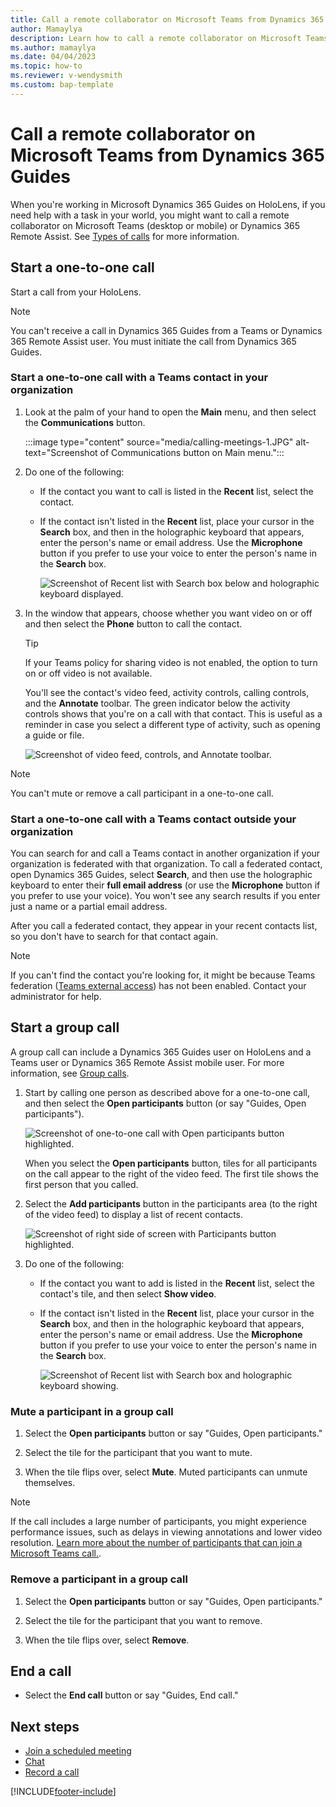 ```yaml
---
title: Call a remote collaborator on Microsoft Teams from Dynamics 365 Guides  
author: Mamaylya
description: Learn how to call a remote collaborator on Microsoft Teams from Dynamics 365 Guides on HoloLens
ms.author: mamaylya
ms.date: 04/04/2023
ms.topic: how-to
ms.reviewer: v-wendysmith
ms.custom: bap-template
---
```


# Call a remote collaborator on Microsoft Teams from Dynamics 365 Guides

When you're working in Microsoft Dynamics 365 Guides on HoloLens, if you need help with a task in your world, you might want to call a remote collaborator on Microsoft Teams (desktop or mobile) or Dynamics 365 Remote Assist. See [Types of calls](calling-concepts.md) for more information.

## Start a one-to-one call

Start a call from your HoloLens.

> [!NOTE]
> You can't receive a call in Dynamics 365 Guides from a Teams or Dynamics 365 Remote Assist user. You must initiate the call from Dynamics 365 Guides.

### Start a one-to-one call with a Teams contact in your organization

1. Look at the palm of your hand to open the **Main** menu, and then select the **Communications** button.

   :::image type="content" source="media/calling-meetings-1.JPG" alt-text="Screenshot of Communications button on Main menu.":::

1. Do one of the following:

    - If the contact you want to call is listed in the **Recent** list, select the contact.

    - If the contact isn't listed in the **Recent** list, place your cursor in the **Search** box, and then in the holographic keyboard that appears, enter the person's name or email address. Use the **Microphone** button if you prefer to use your voice to enter the person's name in the **Search** box.

      ![Screenshot of Recent list with Search box below and holographic keyboard displayed.](media/calling-start-call-1.JPG "Screenshot of Recent list with Search box below and holographic keyboard displayed.")

1. In the window that appears, choose whether you want video on or off and then select the **Phone** button to call the contact.

   > [!TIP]
   > If your Teams policy for sharing video is not enabled, the option to turn on or off video is not available.

   <!---   ![Screenshot of call details screen.](media/calling-start-call-2.JPG "Screenshot of call details screen.") --->

    You'll see the contact's video feed, activity controls, calling controls, and the **Annotate** toolbar. The green indicator below the activity controls shows that you're on a call with that contact. This is useful as a reminder in case you select a different type of activity, such as opening a guide or file.

    ![Screenshot of video feed, controls, and Annotate toolbar.](media/calling-start-call-3.png "Screenshot of video feed, controls, and Annotate toolbar.")

> [!NOTE]
> You can't mute or remove a call participant in a one-to-one call.

### Start a one-to-one call with a Teams contact outside your organization

You can search for and call a Teams contact in another organization if your organization is federated with that organization. To call a federated contact, open Dynamics 365 Guides, select **Search**, and then use the holographic keyboard to enter their **full email address** (or use the **Microphone** button if you prefer to use your voice). You won't see any search results if you enter just a name or a partial email address.

After you call a federated contact, they appear in your recent contacts list, so you don't have to search for that contact again.

>[!Note]
> If you can't find the contact you're looking for, it might be because Teams federation ([Teams external access](/microsoftteams/manage-external-access#:~:text=Enable%20your%20Organization%20to%20Communicate%20with%20another%20Teams,your%20organization%2C%20skip%20to%20step%205.%20See%20More.)) has not been enabled. Contact your administrator for help.

## Start a group call

A group call can include a Dynamics 365 Guides user on HoloLens and a Teams user or Dynamics 365 Remote Assist mobile user. For more information, see [Group calls](calling-concepts.md#group-calls).

1. Start by calling one person as described above for a one-to-one call, and then select the **Open participants** button (or say "Guides, Open participants").

    ![Screenshot of one-to-one call with Open participants button highlighted.](media/calling-start-call-4.png "Screenshot of one-to-one call with Open participants button highlighted.")

    When you select the **Open participants** button, tiles for all participants on the call appear to the right of the video feed. The first tile shows the first person that you called.

1. Select the **Add participants** button in the participants area (to the right of the video feed) to display a list of recent contacts.

    ![Screenshot of right side of screen with Participants button highlighted.](media/calling-start-call-5.png "Screenshot of right side of screen with Participants button highlighted.")

1. Do one of the following:

    - If the contact you want to add is listed in the **Recent** list, select the contact's tile, and then select **Show video**.

    - If the contact isn't listed in the **Recent** list, place your cursor in the **Search** box, and then in the holographic keyboard that appears, enter the person's name or email address. Use the **Microphone** button if you prefer to use your voice to enter the person's name in the **Search** box.

      ![Screenshot of Recent list with Search box and holographic keyboard showing.](media/calling-start-call-6.JPG "Screenshot of Recent list with Search box and holographic keyboard showing.")

### Mute a participant in a group call

1. Select the **Open participants** button or say "Guides, Open participants."

1. Select the tile for the participant that you want to mute.

1. When the tile flips over, select **Mute**. Muted participants can unmute themselves.

> [!NOTE]
> If the call includes a large number of participants, you might experience performance issues, such as delays in viewing annotations and lower video resolution. [Learn more about the number of participants that can join a Microsoft Teams call.](/microsoftteams/limits-specifications-teams#meetings-and-calls).

### Remove a participant in a group call

1. Select the **Open participants** button or say "Guides, Open participants."

1. Select the tile for the participant that you want to remove.

1. When the tile flips over, select **Remove**.

## End a call

- Select the **End call** button or say "Guides, End call."

## Next steps

- [Join a scheduled meeting](calling-meetings.md)
- [Chat](calling-chat-file-sharing.md)
- [Record a call](calling-record-call.md)

[!INCLUDE[footer-include](../includes/footer-banner.md)]
